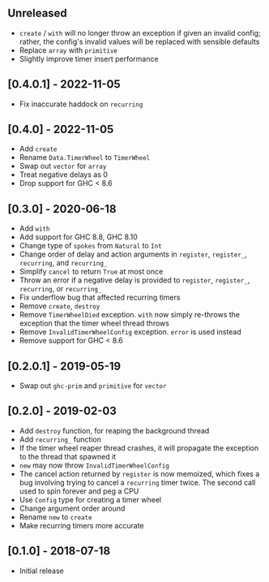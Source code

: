 ## Unreleased

- `create` / `with` will no longer throw an exception if given an invalid config; rather, the config's invalid values
  will be replaced with sensible defaults
- Replace `array` with `primitive`
- Slightly improve timer insert performance

## [0.4.0.1] - 2022-11-05

- Fix inaccurate haddock on `recurring`

## [0.4.0] - 2022-11-05

- Add `create`
- Rename `Data.TimerWheel` to `TimerWheel`
- Swap out `vector` for `array`
- Treat negative delays as 0
- Drop support for GHC < 8.6

## [0.3.0] - 2020-06-18

- Add `with`
- Add support for GHC 8.8, GHC 8.10
- Change type of `spokes` from `Natural` to `Int`
- Change order of delay and action arguments in `register`, `register_`, `recurring`, and `recurring_`
- Simplify `cancel` to return `True` at most once
- Throw an error if a negative delay is provided to `register`, `register_`, `recurring`, or `recurring_`
- Fix underflow bug that affected recurring timers
- Remove `create`, `destroy`
- Remove `TimerWheelDied` exception. `with` now simply re-throws the exception that the timer wheel thread throws
- Remove `InvalidTimerWheelConfig` exception. `error` is used instead
- Remove support for GHC < 8.6

## [0.2.0.1] - 2019-05-19

- Swap out `ghc-prim` and `primitive` for `vector`

## [0.2.0] - 2019-02-03

- Add `destroy` function, for reaping the background thread
- Add `recurring_` function
- If the timer wheel reaper thread crashes, it will propagate the exception to
the thread that spawned it
- `new` may now throw `InvalidTimerWheelConfig`
- The cancel action returned by `register` is now memoized, which fixes a bug
involving trying to cancel a `recurring` timer twice. The second call used to
spin forever and peg a CPU
- Use `Config` type for creating a timer wheel
- Change argument order around
- Rename `new` to `create`
- Make recurring timers more accurate

## [0.1.0] - 2018-07-18

- Initial release
